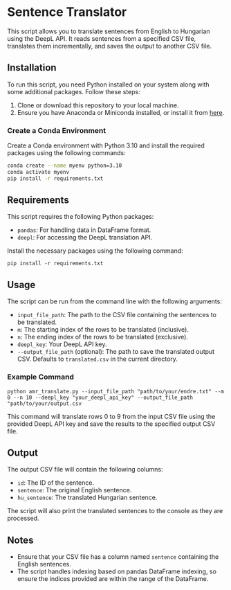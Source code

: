 # Sentence Translator

This script allows you to translate sentences from English to Hungarian using the DeepL API. It reads sentences from a specified CSV file, translates them incrementally, and saves the output to another CSV file.

## Installation

To run this script, you need Python installed on your system along with some additional packages. Follow these steps:

1. Clone or download this repository to your local machine.
2. Ensure you have Anaconda or Miniconda installed, or install it from [here](https://www.anaconda.com/products/individual).

### Create a Conda Environment

Create a Conda environment with Python 3.10 and install the required packages using the following commands:

```bash
conda create --name myenv python=3.10
conda activate myenv
pip install -r requirements.txt
```

## Requirements

This script requires the following Python packages:

- `pandas`: For handling data in DataFrame format.
- `deepl`: For accessing the DeepL translation API.

Install the necessary packages using the following command:

```
pip install -r requirements.txt
```

## Usage

The script can be run from the command line with the following arguments:

- `input_file_path`: The path to the CSV file containing the sentences to be translated.
- `m`: The starting index of the rows to be translated (inclusive).
- `n`: The ending index of the rows to be translated (exclusive).
- `deepl_key`: Your DeepL API key.
- `--output_file_path` (optional): The path to save the translated output CSV. Defaults to `translated.csv` in the current directory.

### Example Command
```
python amr_translate.py --input_file_path "path/to/your/endre.txt" --m 0 --n 10 --deepl_key "your_deepl_api_key" --output_file_path "path/to/your/output.csv
```


This command will translate rows 0 to 9 from the input CSV file using the provided DeepL API key and save the results to the specified output CSV file.

## Output

The output CSV file will contain the following columns:

- `id`: The ID of the sentence.
- `sentence`: The original English sentence.
- `hu_sentence`: The translated Hungarian sentence.

The script will also print the translated sentences to the console as they are processed.

## Notes

- Ensure that your CSV file has a column named `sentence` containing the English sentences.
- The script handles indexing based on pandas DataFrame indexing, so ensure the indices provided are within the range of the DataFrame.
